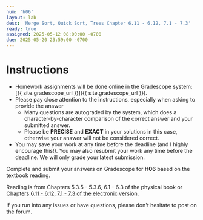 ```yaml
---
num: 'h06'
layout: lab
desc: 'Merge Sort, Quick Sort, Trees Chapter 6.11 - 6.12, 7.1 - 7.3'
ready: true
assigned: 2025-05-12 08:00:00 -0700
due: 2025-05-20 23:59:00 -0700
---
```


# Instructions

- Homework assignments will be done online in the Gradescope system: [{{ site.gradescope_url }}]({{ site.gradescope_url }}).
- Please pay close attention to the instructions, especially when asking to provide the answer
  - Many questions are autograded by the system, which does a character-by-character comparison of the correct answer and your submitted answer.
  - Please be **PRECISE** and **EXACT** in your solutions in this case, otherwise your answer will not be considered correct.
- You may save your work at any time before the deadline (and I highly encourage this!). You may also resubmit your work any time before the deadline. We will only grade your latest submission.

Complete and submit your answers on Gradescope for **H06** based on the textbook reading.

Reading is from Chapters 5.3.5 - 5.3.6, 6.1 - 6.3 of the physical book or [Chapters 6.11 - 6.12, 7.1 - 7.3 of the electronic version](https://runestone.academy/ns/books/published/pythonds/index.html).

If you run into any issues or have questions, please don't hesitate to post on the forum.
